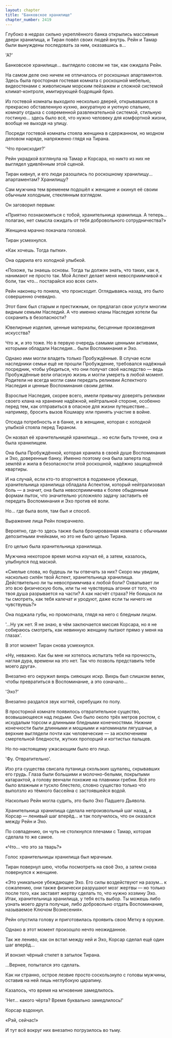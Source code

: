 ```yaml
---
layout: chapter
title: "Банковское хранилище"
chapter_number: 2419
---
```




Глубоко в недрах сильно укреплённого банка открылись массивные двери хранилища, и Тиран повёл своих людей внутрь. Рейн и Тамар были вынуждены последовать за ним, оказавшись в...

'А?'

Банковское хранилище... выглядело совсем не так, как ожидала Рейн.

На самом деле оно ничем не отличалось от роскошных апартаментов. Здесь была просторная гостевая комната с роскошной мебелью, видеостенами с живописным морским пейзажем и сложной системой климат-контроля, имитирующей бодрящий бриз.

Из гостевой комнаты выходило несколько дверей, открывавшихся в прекрасно обставленную кухню, аккуратную и уютную спальню, комнату отдыха с современной развлекательной системой, стильную гостиную... здесь было всё, что нужно человеку для комфортной жизни, вообще не выходя на улицу.

Посреди гостевой комнаты стояла женщина в сдержанном, но модном деловом наряде, напряженно глядя на Тирана.

'Что происходит?'

Рейн украдкой взглянула на Тамар и Корсара, но никто из них не выглядел удивлённым этой сценой.

Тиран кивнул, и его люди разошлись по роскошному хранилищу... апартаментам? Хранилищу?

Сам мужчина тем временем подошёл к женщине и окинул её своим обычным холодным, стеклянным взглядом.

Он заговорил первым:

«Приятно познакомиться с тобой, хранительница хранилища. А теперь... полагаю, нет смысла ожидать от тебя добровольного сотрудничества?»

Женщина мрачно покачала головой.

Тиран усмехнулся.

«Как хочешь. Тогда пытки».

Она одарила его холодной улыбкой.

«Похоже, ты знаешь основы. Тогда ты должен знать, что таких, как я, нанимают не просто так. Мой Аспект делает меня невосприимчивой к боли, так что... постарайся изо всех сил».

Рейн наконец-то поняла, что происходит. Оглядываясь назад, это было совершенно очевидно.

Этот банк был старым и престижным, он предлагал свои услуги многим видным семьям Наследий. А что именно кланы Наследия хотели бы сохранить в безопасности?

Ювелирные изделия, ценные материалы, бесценные произведения искусства?

Что ж, и это тоже. Но в первую очередь самыми ценными активами, которыми обладали Наследия... были Воспоминания и Эхо.

Однако ими могли владеть только Пробуждённые. В случае если наследники семьи ещё не прошли Пробуждение, требовался надёжный посредник, чтобы убедиться, что они получат своё наследство — ведь Пробуждённые вели опасную жизнь и могли умереть в любой момент. Родители не всегда могли сами передать реликвии Аспектного Наследия и ценные Воспоминания своим детям.

Взрослые Наследия, скорее всего, имели привычку доверять реликвии своего клана на хранение надёжной, нейтральной стороне, особенно перед тем, как отправиться в опасное для жизни путешествие... например, бросить вызов Кошмару или принять участие в войне.

Отсюда потребность и в банке, и в женщине, которая с холодной улыбкой стояла перед Тираном.

Он назвал её хранительницей хранилища... но если быть точнее, она и была хранилищем.

Она была Пробуждённой, которая хранила в своей душе Воспоминания и Эхо, доверенные банку. Именно поэтому она была заперта под землёй и жила в безопасности этой роскошной, надёжно защищённой квартиры.

И на случай, если кто-то вторгнется в подземное убежище, хранительница хранилища обладала Аспектом, который нейтрализовал боль — а значит, она была невосприимчива к более обыденным формам пыток, что значительно усложняло задачу заставить её передать Воспоминания и Эхо против её воли.

Но... где была воля, там был и способ.

Выражение лица Рейн помрачнело.

Вероятно, где-то здесь также была бронированная комната с обычными депозитными ячейками, но это не было целью Тирана.

Его целью была хранительница хранилища.

Мужчина некоторое время молча изучал её, а затем, казалось, улыбнулся под маской.

«Смелые слова, но будешь ли ты отвечать за них? Скоро мы увидим, насколько силён твой Аспект, хранительница хранилища. Действительно ли ты невосприимчива к любой боли? Охватывает ли это всю физическую боль, или ты не чувствуешь агонии от того, что твоя душа разрывается на части? А как насчёт страха? Не боишься ли ты смотреть, как тебя калечат и уродуют, даже если ты ничего не чувствуешь?»

Она поджала губы, но промолчала, глядя на него с бледным лицом.

'…Ну уж нет. Я не знаю, в чём заключается миссия Корсара, но я не собираюсь смотреть, как невинную женщину пытают прямо у меня на глазах'.

В этот момент Тиран снова усмехнулся.

«Ну, неважно. Как бы мне ни хотелось испытать тебя на прочность, наглая дура, времени на это нет. Так что позволь представить тебе моего друга».

Внезапно его окружил вихрь сияющих искр. Вихрь был слишком велик, чтобы превратиться в Воспоминание, а это означало...

'Эхо?'

Внезапно раздался звук когтей, скребущих по полу.

В просторной комнате появилось отвратительное существо, возвышающееся над людьми. Оно было около трёх метров ростом, с исхудалым торсом и длинными бледными конечностями. Нижние конечности были длинными и мощными и напоминали лягушачьи, а верхние выглядели почти как человеческие — за исключением смертельной бледности, жутких пропорций и когтистых пальцев.

Но по-настоящему ужасающим было его лицо.

'Фу. Отвратительно'.

Изо рта существа свисала путаница скользких щупалец, скрывавших его грудь. Глаза были большими и молочно-белыми, покрытыми катарактой, а голову венчали похожие на плавники гребни. Всё это было влажным и тускло блестело, словно существо только что выползло из тёмного бассейна с застоявшейся водой.

Насколько Рейн могла судить, это было Эхо Падшего Дьявола.

Хранительница хранилища сделала непроизвольный шаг назад, а Корсар — ленивый шаг вперёд... и так получилось, что он оказался между Рейн и Эхо.

По совпадению, он чуть не столкнулся плечами с Тамар, которая сделала то же самое.

«Что... что это за тварь?»

Голос хранительницы хранилища был мрачным.

Тиран повернул шею, чтобы посмотреть на своё Эхо, а затем снова повернулся к женщине.

«Это уникальное убеждающее Эхо. Его силы воздействуют на разум... к сожалению, они также физически разрушают мозг жертвы — но только после того, как заставят жертву сделать то, что нужно хозяину Эхо. Итак, хранительница хранилища, у тебя есть выбор. Ты можешь либо узнать моего друга получше, либо добровольно отдать Воспоминание, называемое Ключом Вознесения».

Рейн опустила голову и приготовилась проявить свою Метку в оружие.

Однако в этот момент произошло нечто неожиданное.

Так же лениво, как он встал между ней и Эхо, Корсар сделал ещё один шаг вперёд...

И вонзил чёрный стилет в затылок Тирана.

...Вернее, попытался это сделать.

Как ни странно, острое лезвие просто соскользнуло с головы мужчины, оставив на ней лишь неглубокую царапину.

Казалось, что время на мгновение замедлилось.

'Нет... какого чёрта? Время буквально замедлилось!'

Корсар вздохнул.

«Рэй, сейчас!»

И тут всё вокруг них внезапно погрузилось во тьму.

